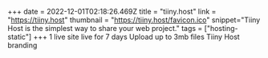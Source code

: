 +++
date = 2022-12-01T02:18:26.469Z
title = "tiiny.host"
link = "https://tiiny.host"
thumbnail = "https://tiiny.host/favicon.ico"
snippet="Tiiny Host is the simplest way to share your web project."
tags = ["hosting-static"]
+++
1 live site live for 7 days
Upload up to 3mb files
Tiiny Host branding
